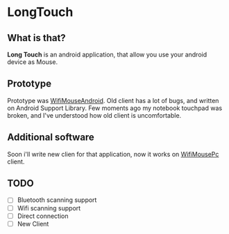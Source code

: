 # LongTouch
## What is that?
**Long Touch** is an android application, that allow you use your android device as Mouse.
## Prototype
Prototype was [WifiMouseAndroid](https://github.com/syncended/WifiMouseAndroid). Old client has a lot of bugs, and written on Android Support Library.
Few moments ago my notebook touchpad was broken, and I've understood how old client is uncomfortable.
## Additional software
Soon i'll write new clien for that application, now it works on [WifiMousePc](https://github.com/syncended/WifiMousePC) client.
## TODO
- [ ] Bluetooth scanning support
- [ ] Wifi scanning support
- [ ] Direct connection
- [ ] New Client
